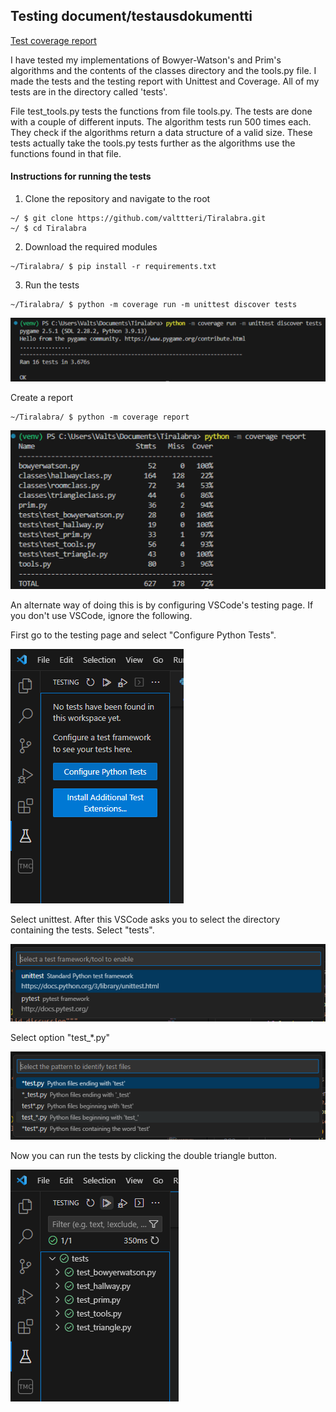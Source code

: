 ## Testing document/testausdokumentti

[Test coverage report](https://valttteri.github.io/)

I have tested my implementations of Bowyer-Watson's and Prim's algorithms and the contents of the classes directory and the tools.py file.
I made the tests and the testing report with Unittest and Coverage. All of my tests are in the directory called 'tests'. 

File test_tools.py tests the functions from file tools.py. The tests are done with a couple of
different inputs. The algorithm tests run 500 times each. They check if the algorithms return a data structure
of a valid size. These tests actually take the tools.py tests further as the algorithms use 
the functions found in that file.

#### Instructions for running the tests

1. Clone the repository and navigate to the root
```
~/ $ git clone https://github.com/valttteri/Tiralabra.git
~/ $ cd Tiralabra 
```
2. Download the required modules
```
~/Tiralabra/ $ pip install -r requirements.txt
```

3. Run the tests
```
~/Tiralabra/ $ python -m coverage run -m unittest discover tests
```
![title](images/vscode5.png)

Create a report
```
~/Tiralabra/ $ python -m coverage report
```

![title](images/vscode6.png)

An alternate way of doing this is by configuring VSCode's testing page. If you don't use VSCode, ignore the following.

First go to the testing page and select "Configure Python Tests".

![title](images/vscode1.png)

Select unittest. After this VSCode asks you to select the directory containing the tests. Select "tests".

![title](images/vscode2.png)

Select option "test_*.py"

![title](images/vscode3.png)

Now you can run the tests by clicking the double triangle button.

![title](images/vscode4.png)


